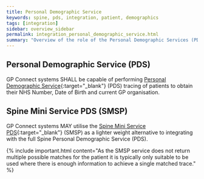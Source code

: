 ```yaml
---
title: Personal Demographic Service
keywords: spine, pds, integration, patient, demographics
tags: [integration]
sidebar: overview_sidebar
permalink: integration_personal_demographic_service.html
summary: "Overview of the role of the Personal Demographic Services (PDS) <br/>and the Spine Mini Services PDS (SMSP) within GP Connect."
---
```


## Personal Demographic Service (PDS) ##

GP Connect systems SHALL be capable of performing [Personal Demographic Service](http://systems.digital.nhs.uk/demographics/spineconnect){:target="_blank"} (PDS) tracing of patients to obtain their NHS Number, Date of Birth and current GP organisation.

## Spine Mini Service PDS (SMSP) ##

GP Connect systems MAY utilise the [Spine Mini Service PDS](http://systems.digital.nhs.uk/ddc/spine-mini-service){:target="_blank"} (SMSP) as a lighter weight alternative to integrating with the full Spine Personal Demographic Service (PDS).


{% include important.html content="As the SMSP service does not return multiple possible matches for the patient it is typically only suitable to be used where there is enough information to achieve a single matched trace." %}

